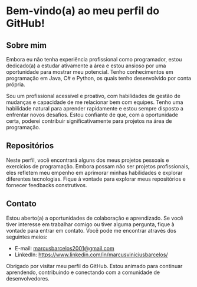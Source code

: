 # Bem-vindo(a) ao meu perfil do GitHub!

## Sobre mim
Embora eu não tenha experiência profissional como programador, estou dedicado(a) a estudar ativamente a área e estou ansioso por uma oportunidade para mostrar meu potencial. Tenho conhecimentos em programação em Java, C# e Python, os quais tenho desenvolvido por conta própria.

Sou um profissional acessível e proativo, com habilidades de gestão de mudanças e capacidade de me relacionar bem com equipes. Tenho uma habilidade natural para aprender rapidamente e estou sempre disposto a enfrentar novos desafios. Estou confiante de que, com a oportunidade certa, poderei contribuir significativamente para projetos na área de programação.

## Repositórios
Neste perfil, você encontrará alguns dos meus projetos pessoais e exercícios de programação. Embora possam não ser projetos profissionais, eles refletem meu empenho em aprimorar minhas habilidades e explorar diferentes tecnologias. Fique à vontade para explorar meus repositórios e fornecer feedbacks construtivos.

## Contato
Estou aberto(a) a oportunidades de colaboração e aprendizado. Se você tiver interesse em trabalhar comigo ou tiver alguma pergunta, fique à vontade para entrar em contato. Você pode me encontrar através dos seguintes meios:

- E-mail: marcusbarcelos2001@gmail.com
- LinkedIn: https://www.linkedin.com/in/marcusviniciusbarcelos/

Obrigado por visitar meu perfil do GitHub. Estou animado para continuar aprendendo, contribuindo e conectando com a comunidade de desenvolvedores.

